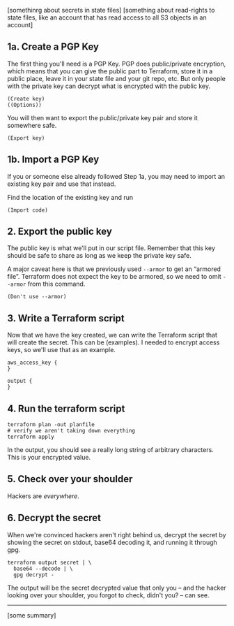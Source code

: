 
[somethinrg about secrets in state files]
[something about read-rights to state files, like an account that has read access to all S3 objects in an account]

## 1a. Create a PGP Key

The first thing you'll need is a PGP Key. PGP does public/private encryption, which means that you can give the public part to Terraform, store it in a public place, leave it in your state file and your git repo, etc. But only people with the private key can decrypt what is encrypted with the public key. 

    (Create key)
    ((Options))

You will then want to export the public/private key pair and store it somewhere safe.

    (Export key)

## 1b. Import a PGP Key

If you or someone else already followed Step 1a, you may need to import an existing key pair and use that instead.

Find the location of the existing key and run 

    (Import code)

## 2. Export the public key

The public key is what we'll put in our script file. Remember that this key should be safe to share as long as we keep the private key safe.

A major caveat here is that we previously used `--armor` to get an “armored file”. Terraform does not expect the key to be armored, so we need to omit `--armor` from this command.

    (Don't use --armor)

## 3. Write a Terraform script

Now that we have the key created, we can write the Terraform script that will create the secret. This can be (examples). I needed to encrypt access keys, so we'll use that as an example.

    aws_access_key {
    }

    output {
    }

## 4. Run the terraform script

    terraform plan -out planfile
    # verify we aren't taking down everything
    terraform apply

In the output, you should see a really long string of arbitrary characters. This is your encrypted value.

## 5. Check over your shoulder

Hackers are _everywhere_.

## 6. Decrypt the secret

When we're convinced hackers aren't right behind us, decrypt the secret by showing the secret on stdout, base64 decoding it, and running it through gpg.

    terraform output secret | \
      base64 --decode | \
      gpg decrypt -

The output will be the secret decrypted value that only you – and the hacker looking over your shoulder, you forgot to check, didn't you? – can see.

---

[some summary]
